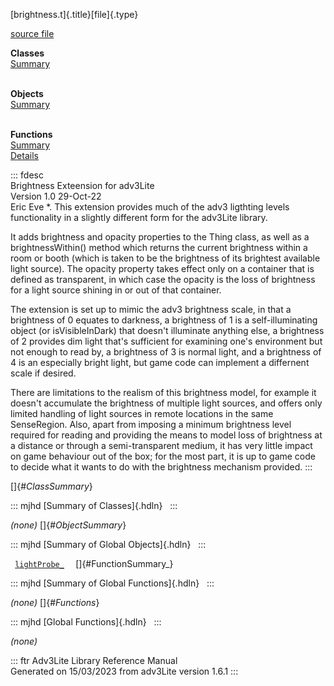 [brightness.t]{.title}[file]{.type}

[source file](../source/brightness.t.html)

**Classes**\
[Summary](#_ClassSummary_)\
 

**Objects**\
[Summary](#_ObjectSummary_)\
 

**Functions**\
[Summary](#_FunctionSummary_)\
[Details](#_Functions_)

::: fdesc
\
Brightness Exteension for adv3Lite\
Version 1.0 29-Oct-22\
Eric Eve \*. This extension provides much of the adv3 ligthting levels
functionality in a slightly different form for the adv3Lite library.

It adds brightness and opacity properties to the Thing class, as well as
a brightnessWithin() method which returns the current brightness within
a room or booth (which is taken to be the brightness of its brightest
available light source). The opacity property takes effect only on a
container that is defined as transparent, in which case the opacity is
the loss of brightness for a light source shining in or out of that
container.

The extension is set up to mimic the adv3 brightness scale, in that a
brightness of 0 equates to darkness, a brightness of 1 is a
self-illuminating object (or isVisibleInDark) that doesn\'t illuminate
anything else, a brightness of 2 provides dim light that\'s sufficient
for examining one\'s environment but not enough to read by, a brightness
of 3 is normal light, and a brightness of 4 is an especially bright
light, but game code can implement a differnent scale if desired.

There are limitations to the realism of this brightness model, for
example it doesn\'t accumulate the brightness of multiple light sources,
and offers only limited handling of light sources in remote locations in
the same SenseRegion. Also, apart from imposing a minimum brightness
level required for reading and providing the means to model loss of
brightness at a distance or through a semi-transparent medium, it has
very little impact on game behaviour out of the box; for the most part,
it is up to game code to decide what it wants to do with the brightness
mechanism provided.
:::

[]{#_ClassSummary_}

::: mjhd
[Summary of Classes]{.hdln}  
:::

*(none)* []{#_ObjectSummary_}

::: mjhd
[Summary of Global Objects]{.hdln}  
:::

` `[`lightProbe_`](../object/lightProbe_.html)`  ` []{#FunctionSummary_}

::: mjhd
[Summary of Global Functions]{.hdln}  
:::

*(none)* []{#_Functions_}

::: mjhd
[Global Functions]{.hdln}  
:::

*(none)*

::: ftr
Adv3Lite Library Reference Manual\
Generated on 15/03/2023 from adv3Lite version 1.6.1
:::
